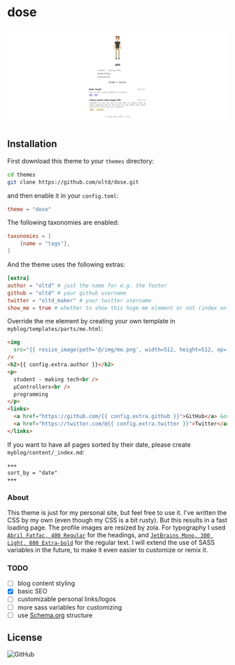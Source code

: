 # dose

![](screenshot.png?raw=true)

## Installation

First download this theme to your `themes` directory:

```bash
cd themes
git clone https://github.com/oltd/dose.git
```

and then enable it in your `config.toml`:

```toml
theme = "dose"
```

The following taxonomies are enabled:

```toml
taxonomies = [
    {name = "tags"},
]
```

And the theme uses the following extras:

```toml
[extra]
author = "oltd" # just the name for e.g. the footer
github = "oltd" # your github username
twitter = "oltd_maker" # your twitter username
show_me = true # whether to show this huge me element or not (index only)
```

Override the me element by creating your own template in `myblog/templates/parts/me.html`:

```html
<img
  src="{{ resize_image(path='@/img/me.png', width=512, height=512, op='fill') }}"
/>
<h2>{{ config.extra.author }}</h2>
<p>
  student - making tech<br />
  µControllers<br />
  programming
</p>
<links>
  <a href="https://github.com/{{ config.extra.github }}">GitHub</a> &oslash;
  <a href="https://twitter.com/@{{ config.extra.twitter }}">Twitter</a>
</links>
```

If you want to have all pages sorted by their date, please create `myblog/content/_index.md`:
```
+++
sort_by = "date"
+++
```

### About

This theme is just for my personal site, but feel free to use it. I've written the CSS by my own (even though my CSS is a bit rusty). But this results in a fast loading page. The profile images are resized by zola. For typography I used [`Abril Fatfac, 400 Regular`](https://fonts.google.com/specimen/Abril+Fatface) for the headings, and [`JetBrains Mono, 300 Light, 800 Extra-bold`](https://fonts.google.com/specimen/JetBrains+Mono) for the regular text. I will extend the use of SASS variables in the future, to make it even easier to customize or remix it.

### TODO

- [ ] blog content styling
- [x] basic SEO
- [ ] customizable personal links/logos
- [ ] more sass variables for customizing
- [ ] use [Schema.org](https://schema.org) structure

## License

![GitHub](https://img.shields.io/github/license/oltd/dose)
